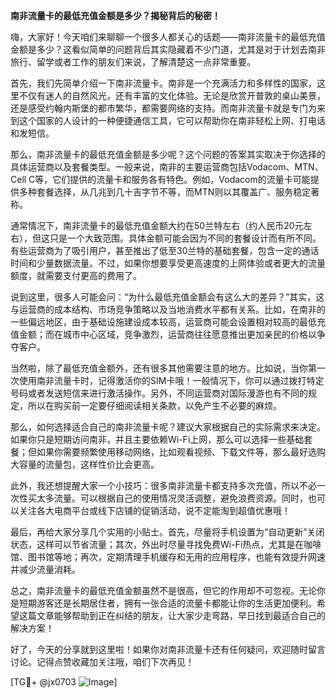 **南非流量卡的最低充值金额是多少？揭秘背后的秘密！**

嗨，大家好！今天咱们来聊聊一个很多人都关心的话题——南非流量卡的最低充值金额是多少？这看似简单的问题背后其实隐藏着不少门道，尤其是对于计划去南非旅行、留学或者工作的朋友们来说，了解清楚这一点非常重要。

首先，我们先简单介绍一下南非流量卡。南非是一个充满活力和多样性的国家，这里不仅有迷人的自然风光，还有丰富的文化体验。无论是欣赏开普敦的桌山美景，还是感受约翰内斯堡的都市繁华，都需要网络的支持。而南非流量卡就是专门为来到这个国家的人设计的一种便捷通信工具，它可以帮助你在南非轻松上网、打电话和发短信。

那么，南非流量卡的最低充值金额是多少呢？这个问题的答案其实取决于你选择的具体运营商以及套餐类型。一般来说，南非的主要运营商包括Vodacom、MTN、Cell C等，它们提供的流量卡和服务各有特色。例如，Vodacom的流量卡可能提供多种套餐选择，从几兆到几十吉字节不等，而MTN则以其覆盖广、服务稳定著称。

通常情况下，南非流量卡的最低充值金额大约在50兰特左右（约人民币20元左右），但这只是一个大致范围。具体金额可能会因为不同的套餐设计而有所不同。有些运营商为了吸引用户，甚至推出了低至30兰特的基础套餐，包含一定的通话时间和少量数据流量。不过，如果你想要享受更高速度的上网体验或者更大的流量额度，就需要支付更高的费用了。

说到这里，很多人可能会问：“为什么最低充值金额会有这么大的差异？”其实，这与运营商的成本结构、市场竞争策略以及当地消费水平都有关系。比如，在南非的一些偏远地区，由于基础设施建设成本较高，运营商可能会设置相对较高的最低充值金额；而在城市中心区域，竞争激烈，运营商往往愿意推出更加亲民的价格以争夺客户。

当然啦，除了最低充值金额外，还有很多其他需要注意的地方。比如说，当你第一次使用南非流量卡时，记得激活你的SIM卡哦！一般情况下，你可以通过拨打特定号码或者发送短信来进行激活操作。另外，不同运营商对国际漫游也有不同的规定，所以在购买前一定要仔细阅读相关条款，以免产生不必要的麻烦。

那么，如何选择适合自己的南非流量卡呢？建议大家根据自己的实际需求来决定。如果你只是短期访问南非，并且主要依赖Wi-Fi上网，那么可以选择一些基础套餐；但如果你需要频繁使用移动网络，比如观看视频、下载文件等，那么最好选购大容量的流量包，这样性价比会更高。

此外，我还想提醒大家一个小技巧：很多南非流量卡都支持多次充值，所以不必一次性买太多流量。可以根据自己的使用情况灵活调整，避免浪费资源。同时，也可以关注各大电商平台或线下店铺的促销活动，说不定能淘到超值优惠哦！

最后，再给大家分享几个实用的小贴士。首先，尽量将手机设置为“自动更新”关闭状态，这样可以节省流量；其次，外出时尽量寻找免费Wi-Fi热点，尤其是在咖啡馆、图书馆等地；再次，定期清理手机缓存和无用的应用程序，也能有效提升网速并减少流量消耗。

总之，南非流量卡的最低充值金额虽然不是很高，但它的作用却不可忽视。无论你是短期游客还是长期居住者，拥有一张合适的流量卡都能让你的生活更加便利。希望这篇文章能够帮助到正在纠结的朋友，让大家少走弯路，早日找到最适合自己的解决方案！

好了，今天的分享就到这里啦！如果你对南非流量卡还有任何疑问，欢迎随时留言讨论。记得点赞收藏加关注哦，咱们下次再见！

[TG💪+ @jx0703 ![Image](https://github.com/user-attachments/assets/dbca1d08-cadb-493c-b0ec-ad6f7a83f270)]